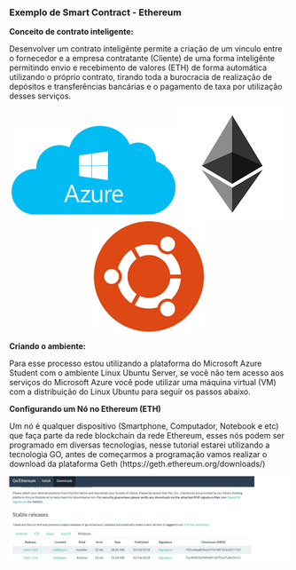 <h3>Exemplo de Smart Contract - Ethereum</h3>

<b>Conceito de contrato inteligente:</b>

<p>Desenvolver um contrato inteligênte permite a criação de um vinculo entre o fornecedor e a empresa contratante (Cliente) de uma forma inteligênte permitindo envio e recebimento de valores (ETH) de forma automática utilizando o próprio contrato, tirando toda a burocracia de realização de depósitos e transferências bancárias e o pagamento de taxa por utilização desses serviços.</p>

<p align="center"><img src="imgs/Azure_.png" width="300"/><img src="imgs/ethereum.png" width="200"/><img src="imgs/ubuntu-logo32.png" width="200"/></p>

<b>Criando o ambiente:</b>

<p>Para esse processo estou utilizando a plataforma do Microsoft Azure Student com o ambiente Linux Ubuntu Server, se você não tem acesso aos serviços do Microsoft Azure você pode utilizar uma máquina virtual (VM) com a distribuição do Linux Ubuntu para seguir os passos abaixo.</p>

<b>Configurando um Nó no Ethereum (ETH)</b>

<p>Um nó é qualquer dispositivo (Smartphone, Computador, Notebook e etc) que faça parte da rede blockchain da rede Ethereum, esses nós podem ser programado em diversas tecnologias, nesse tutorial estarei utilizando a tecnologia GO, antes de começarmos a programação vamos realizar o download da plataforma Geth (https://geth.ethereum.org/downloads/) </p>

<p align="center"><img src="imgs/geth.png"/></p>
